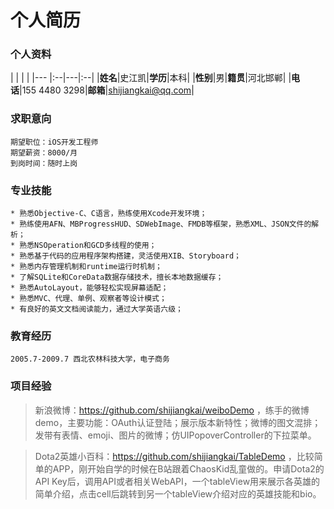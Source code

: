 # 个人简历
### 个人资料

|    |    |    |
|--- |:--|---|:--|
|**姓名**|史江凯|**学历**|本科|
|**性别**|男|**籍贯**|河北邯郸|
|**电话**|155 4480 3298|**邮箱**|shijiangkai@qq.com|

### 求职意向
    期望职位：iOS开发工程师					
    期望薪资：8000/月  
    到岗时间：随时上岗
### 专业技能
    * 熟悉Objective-C、C语言，熟练使用Xcode开发环境；
    * 熟练使用AFN、MBProgressHUD、SDWebImage、FMDB等框架，熟悉XML、JSON文件的解析；
    * 熟悉NSOperation和GCD多线程的使用；
    * 熟悉基于代码的应用程序架构搭建，灵活使用XIB、Storyboard；
    * 熟悉内存管理机制和runtime运行时机制；
    * 了解SQLite和CoreData数据存储技术，擅长本地数据缓存；
    * 熟悉AutoLayout，能够轻松实现屏幕适配；
    * 熟悉MVC、代理、单例、观察者等设计模式；
    * 有良好的英文文档阅读能力，通过大学英语六级；  

### 教育经历

    2005.7-2009.7 西北农林科技大学，电子商务

### 项目经验

>新浪微博：https://github.com/shijiangkai/weiboDemo ，练手的微博demo，主要功能：OAuth认证登陆；展示版本新特性；微博的图文混排；发带有表情、emoji、图片的微博；仿UIPopoverController的下拉菜单。

>Dota2英雄小百科：https://github.com/shijiangkai/TableDemo ，比较简单的APP，刚开始自学的时候在B站跟着ChaosKid乱童做的。申请Dota2的API Key后，调用API或者相关WebAPI，一个tableView用来展示各英雄的简单介绍，点击cell后跳转到另一个tableView介绍对应的英雄技能和bio。
